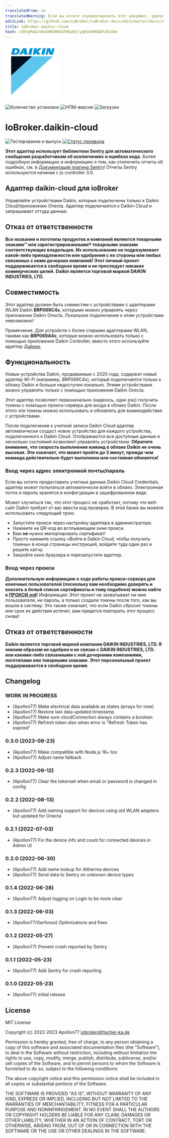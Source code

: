```yaml
---
translatedFrom: en
translatedWarning: Если вы хотите отредактировать этот документ, удалите поле «translationFrom», в противном случае этот документ будет снова автоматически переведен
editLink: https://github.com/ioBroker/ioBroker.docs/edit/master/docs/ru/adapterref/iobroker.daikin-cloud/README.md
title: ioBroker.daikin-cloud
hash: cSKtpMuG2tBxU9KOMdGSFWUyWjlyg0ikhHEA6FvDiO0=
---
```

![Логотип](../../../en/adapterref/iobroker.daikin-cloud/admin/daikin-cloud.jpg)

![Количество установок](http://iobroker.live/badges/daikin-cloud-stable.svg)
![НПМ-версия](http://img.shields.io/npm/v/iobroker.daikin-cloud.svg)
![Загрузки](https://img.shields.io/npm/dm/iobroker.daikin-cloud.svg)

# IoBroker.daikin-cloud
![Тестирование и выпуск](https://github.com/Apollon77/iobroker.daikin-cloud/workflows/Test%20and%20Release/badge.svg) [![Статус перевода](https://weblate.iobroker.net/widgets/adapters/-/daikin-cloud/svg-badge.svg)](https://weblate.iobroker.net/engage/adapters/?utm_source=widget)

**Этот адаптер использует библиотеки Sentry для автоматического сообщения разработчикам об исключениях и ошибках кода.** Более подробную информацию и информацию о том, как отключить отчеты об ошибках, см. в [Документация плагина Sentry](https://github.com/ioBroker/plugin-sentry#plugin-sentry)! Отчеты Sentry используются начиная с js-controller 3.0.

## Адаптер daikin-cloud для ioBroker
Управляйте устройствами Daikin, которые подключены только к Daikin Cloud/приложению Onecta. Адаптер подключается к Daikin-Cloud и запрашивает оттуда данные.

## Отказ от ответственности
**Все названия и логотипы продуктов и компаний являются товарными знаками™ или зарегистрированными® товарными знаками соответствующих владельцев. Их использование не подразумевает какой-либо принадлежности или одобрения с их стороны или любых связанных с ними дочерних компаний! Этот личный проект поддерживается в свободное время и не преследует никаких коммерческих целей.** **Daikin является торговой маркой DAIKIN INDUSTRIES, LTD.**

## Совместимость
Этот адаптер должен быть совместим с устройствами с адаптерами WLAN Daikin **BRP069C4x**, которыми можно управлять через приложение Daikin Onecta. Локальное подключение к этим устройствам невозможно!

Примечание. Для устройств с более старыми адаптерами WLAN, такими как **BRP069A4x**, которые можно использовать только с помощью приложения Daikin Controller, вместо этого используйте адаптер [Дайкин](https://github.com/Apollon77/ioBroker.daikin).

## Функциональность
Новые устройства Daikin, продаваемые с 2020 года, содержат новый адаптер Wi-Fi (например, BRP069C4x), который подключается только к облаку Daikin и больше недоступен локально. Этими устройствами можно управлять только с помощью приложения Daikin Onecta.

Этот адаптер позволяет первоначально (надеюсь, один раз) получить токены с помощью прокси-сервера для входа в облако Daikin. После этого эти токены можно использовать и обновлять для взаимодействия с устройствами.

После подключения к учетной записи Daikin Cloud адаптер автоматически создаст новое устройство для каждого устройства, подключенного к Daikin Cloud. Отображаются все доступные данные и несколько состояний позволяют управлять устройством.
**Обратите внимание, что скорость выполнения команд в облаке Daikin не очень высокая. Это означает, что может пройти до 3 минут, прежде чем команда действительно будет выполнена или состояния обновятся!**

### Вход через адрес электронной почты/пароль
Если вы хотите предоставить учетные данные Daikin Cloud Credentials, адаптер может попытаться автоматически войти в облако. Электронная почта и пароль хранятся в конфигурации в зашифрованном виде.

Может случиться так, что этот процесс не сработает, потому что веб-сайт Daikin требует от вас ввести код проверки. В этой банке вы можете использовать следующий трюк:

* Запустите прокси через настройку адаптера в администраторе.
* Нажмите на QR-код во всплывающем окне прокси.
* Вам **не** нужно импортировать сертификат!
* Просто нажмите ссылку «Войти в Daikin Cloud, чтобы получить токены» в конце страницы инструкций, войдите туда один раз и решите капчу.
* Закройте окно браузера и перезапустите адаптер.

### Вход через прокси
**Дополнительную информацию о ходе работы прокси-сервера для конечных пользователей (поскольку вам необходимо доверять и вносить в белый список сертификаты и тому подобное) можно найти в [ПРОКСИ.md](PROXY.md)!** Информация: Этот проект не захватывает ни имя пользователя, ни пароль, а только создали токены после того, как вы вошли в систему. Это также означает, что если Daikin сбросит токены или срок их действия истечет, вам придется повторить этот процесс снова!

## Отказ от ответственности
**Daikin является торговой маркой компании DAIKIN INDUSTRIES, LTD. Я никоим образом не одобрен и не связан с DAIKIN INDUSTRIES, LTD. или какими-либо связанными с ней дочерними компаниями, логотипами или товарными знаками. Этот персональный проект поддерживается в свободное время.**

## Changelog

### __WORK IN PROGRESS__
* (Apollon77) Make electrical data available as states (arrays for now)
* (Apollon77) Restore last data updated timestamp
* (Apollon77) Make sure cloudConnection always contains a boolean
* (Apollon77) Refresh token also when error is "Refresh Token has expired"

### 0.3.0 (2023-08-23)
* (Apollon77) Make compatible with Node.js 18+ too
* (Apollon77) Adjust name fallback

### 0.2.3 (2022-09-12)
* (Apollon77) Clear the tokenset when email or password is changed in config

### 0.2.2 (2022-08-13)
* (Apollon77) Add naming support for devices using old WLAN adapters but updated for Onecta

### 0.2.1 (2022-07-03)
* (Apollon77) Fix the device info and count for connected devices in Admin UI

### 0.2.0 (2022-06-30)
* (Apollon77) Add name lookup for Altherma devices
* (Apollon77) Send data to Sentry on unknown device types

### 0.1.4 (2022-06-28)
* (Apollon77) Adjust logging on Login to be more clear

### 0.1.3 (2022-06-03)
* (Apollon77/Garfonso) Optimizations and fixes

### 0.1.2 (2022-05-27)
* (Apollon77) Prevent crash reported by Sentry

### 0.1.1 (2022-05-23)
* (Apollon77) Add Sentry for crash reporting

### 0.1.0 (2022-05-23)
* (Apollon77) initial release

## License
MIT License

Copyright (c) 2022-2023 Apollon77 <iobroker@fischer-ka.de>

Permission is hereby granted, free of charge, to any person obtaining a copy
of this software and associated documentation files (the "Software"), to deal
in the Software without restriction, including without limitation the rights
to use, copy, modify, merge, publish, distribute, sublicense, and/or sell
copies of the Software, and to permit persons to whom the Software is
furnished to do so, subject to the following conditions:

The above copyright notice and this permission notice shall be included in all
copies or substantial portions of the Software.

THE SOFTWARE IS PROVIDED "AS IS", WITHOUT WARRANTY OF ANY KIND, EXPRESS OR
IMPLIED, INCLUDING BUT NOT LIMITED TO THE WARRANTIES OF MERCHANTABILITY,
FITNESS FOR A PARTICULAR PURPOSE AND NONINFRINGEMENT. IN NO EVENT SHALL THE
AUTHORS OR COPYRIGHT HOLDERS BE LIABLE FOR ANY CLAIM, DAMAGES OR OTHER
LIABILITY, WHETHER IN AN ACTION OF CONTRACT, TORT OR OTHERWISE, ARISING FROM,
OUT OF OR IN CONNECTION WITH THE SOFTWARE OR THE USE OR OTHER DEALINGS IN THE
SOFTWARE.